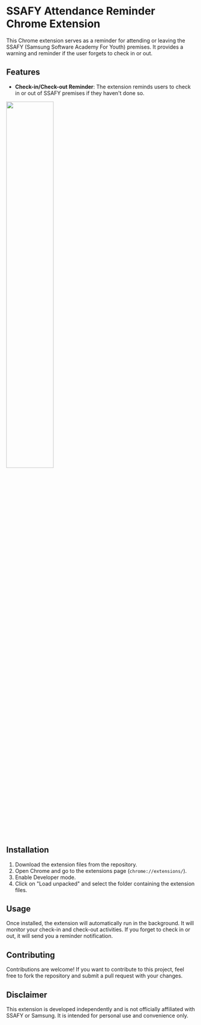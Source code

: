 # SSAFY Attendance Reminder Chrome Extension

This Chrome extension serves as a reminder for attending or leaving the SSAFY (Samsung Software Academy For Youth) premises. It provides a warning and reminder if the user forgets to check in or out.

## Features

- **Check-in/Check-out Reminder**: The extension reminds users to check in or out of SSAFY premises if they haven't done so.
<img src="https://github.com/MustSave/SSAFY-Attendance-Reminder/assets/58774251/d3aa221a-b754-46a9-87a9-70f799618690" width="50%">

## Installation

1. Download the extension files from the repository.
2. Open Chrome and go to the extensions page (`chrome://extensions/`).
3. Enable Developer mode.
4. Click on "Load unpacked" and select the folder containing the extension files.

## Usage

Once installed, the extension will automatically run in the background. It will monitor your check-in and check-out activities. If you forget to check in or out, it will send you a reminder notification.

## Contributing

Contributions are welcome! If you want to contribute to this project, feel free to fork the repository and submit a pull request with your changes.

## Disclaimer

This extension is developed independently and is not officially affiliated with SSAFY or Samsung. It is intended for personal use and convenience only.
